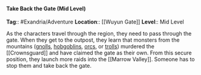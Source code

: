 #### Take Back the Gate (Mid Level)
**Tag**:: #Exandria/Adventure
**Location**:: [[Wuyun Gate]]
**Level**:: Mid Level

 As the characters travel through the region, they need to pass through the gate. When they get to the outpost, they learn that monsters from the mountains ([gnolls](https://www.dndbeyond.com/monsters/gnoll), [hobgoblins](https://www.dndbeyond.com/monsters/hobgoblin), [orcs](https://www.dndbeyond.com/monsters/orc), or [trolls](https://www.dndbeyond.com/monsters/troll)) murdered the [[Crownsguard]] and have claimed the gate as their own. From this secure position, they launch more raids into the [[Marrow Valley]]. Someone has to stop them and take back the gate.
